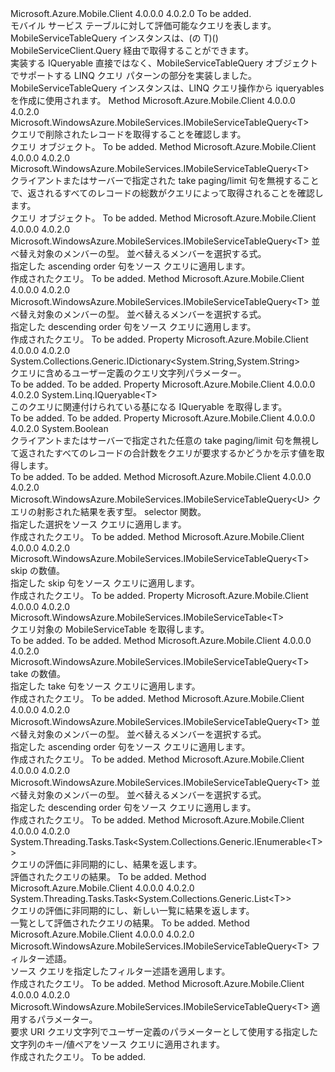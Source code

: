 <Type Name="IMobileServiceTableQuery&lt;T&gt;" FullName="Microsoft.WindowsAzure.MobileServices.IMobileServiceTableQuery&lt;T&gt;">
  <TypeSignature Language="C#" Value="public interface IMobileServiceTableQuery&lt;T&gt;" />
  <TypeSignature Language="ILAsm" Value=".class public interface auto ansi abstract IMobileServiceTableQuery`1&lt;T&gt;" />
  <TypeSignature Language="DocId" Value="T:Microsoft.WindowsAzure.MobileServices.IMobileServiceTableQuery`1" />
  <TypeSignature Language="VB.NET" Value="Public Interface IMobileServiceTableQuery(Of T)" />
  <TypeSignature Language="F#" Value="type IMobileServiceTableQuery&lt;'T&gt; = interface" />
  <AssemblyInfo>
    <AssemblyName>Microsoft.Azure.Mobile.Client</AssemblyName>
    <AssemblyVersion>4.0.0.0</AssemblyVersion>
    <AssemblyVersion>4.0.2.0</AssemblyVersion>
  </AssemblyInfo>
  <TypeParameters>
    <TypeParameter Name="T" />
  </TypeParameters>
  <Interfaces />
  <Docs>
    <typeparam name="T">To be added.</typeparam>
    <summary>
            モバイル サービス テーブルに対して評価可能なクエリを表します。 MobileServiceTableQuery インスタンスは、(の T)() MobileServiceClient.Query 経由で取得することができます。
            </summary>
    <remarks>
            実装する IQueryable 直接ではなく、MobileServiceTableQuery オブジェクトでサポートする LINQ クエリ パターンの部分を実装しました。  MobileServiceTableQuery インスタンスは、LINQ クエリ操作から iqueryables を作成に使用されます。
            </remarks>
  </Docs>
  <Members>
    <Member MemberName="IncludeDeleted">
      <MemberSignature Language="C#" Value="public Microsoft.WindowsAzure.MobileServices.IMobileServiceTableQuery&lt;T&gt; IncludeDeleted ();" />
      <MemberSignature Language="ILAsm" Value=".method public hidebysig newslot virtual instance class Microsoft.WindowsAzure.MobileServices.IMobileServiceTableQuery`1&lt;!T&gt; IncludeDeleted() cil managed" />
      <MemberSignature Language="DocId" Value="M:Microsoft.WindowsAzure.MobileServices.IMobileServiceTableQuery`1.IncludeDeleted" />
      <MemberSignature Language="VB.NET" Value="Public Function IncludeDeleted () As IMobileServiceTableQuery(Of T)" />
      <MemberSignature Language="F#" Value="abstract member IncludeDeleted : unit -&gt; Microsoft.WindowsAzure.MobileServices.IMobileServiceTableQuery&lt;'T&gt;" Usage="iMobileServiceTableQuery.IncludeDeleted " />
      <MemberType>Method</MemberType>
      <AssemblyInfo>
        <AssemblyName>Microsoft.Azure.Mobile.Client</AssemblyName>
        <AssemblyVersion>4.0.0.0</AssemblyVersion>
        <AssemblyVersion>4.0.2.0</AssemblyVersion>
      </AssemblyInfo>
      <ReturnValue>
        <ReturnType>Microsoft.WindowsAzure.MobileServices.IMobileServiceTableQuery&lt;T&gt;</ReturnType>
      </ReturnValue>
      <Parameters />
      <Docs>
        <summary>
            クエリで削除されたレコードを取得することを確認します。
            </summary>
        <returns>
            クエリ オブジェクト。
            </returns>
        <remarks>To be added.</remarks>
      </Docs>
    </Member>
    <Member MemberName="IncludeTotalCount">
      <MemberSignature Language="C#" Value="public Microsoft.WindowsAzure.MobileServices.IMobileServiceTableQuery&lt;T&gt; IncludeTotalCount ();" />
      <MemberSignature Language="ILAsm" Value=".method public hidebysig newslot virtual instance class Microsoft.WindowsAzure.MobileServices.IMobileServiceTableQuery`1&lt;!T&gt; IncludeTotalCount() cil managed" />
      <MemberSignature Language="DocId" Value="M:Microsoft.WindowsAzure.MobileServices.IMobileServiceTableQuery`1.IncludeTotalCount" />
      <MemberSignature Language="VB.NET" Value="Public Function IncludeTotalCount () As IMobileServiceTableQuery(Of T)" />
      <MemberSignature Language="F#" Value="abstract member IncludeTotalCount : unit -&gt; Microsoft.WindowsAzure.MobileServices.IMobileServiceTableQuery&lt;'T&gt;" Usage="iMobileServiceTableQuery.IncludeTotalCount " />
      <MemberType>Method</MemberType>
      <AssemblyInfo>
        <AssemblyName>Microsoft.Azure.Mobile.Client</AssemblyName>
        <AssemblyVersion>4.0.0.0</AssemblyVersion>
        <AssemblyVersion>4.0.2.0</AssemblyVersion>
      </AssemblyInfo>
      <ReturnValue>
        <ReturnType>Microsoft.WindowsAzure.MobileServices.IMobileServiceTableQuery&lt;T&gt;</ReturnType>
      </ReturnValue>
      <Parameters />
      <Docs>
        <summary>
            クライアントまたはサーバーで指定された take paging/limit 句を無視することで、返されるすべてのレコードの総数がクエリによって取得されることを確認します。
            </summary>
        <returns>
            クエリ オブジェクト。
            </returns>
        <remarks>To be added.</remarks>
      </Docs>
    </Member>
    <Member MemberName="OrderBy&lt;TKey&gt;">
      <MemberSignature Language="C#" Value="public Microsoft.WindowsAzure.MobileServices.IMobileServiceTableQuery&lt;T&gt; OrderBy&lt;TKey&gt; (System.Linq.Expressions.Expression&lt;Func&lt;T,TKey&gt;&gt; keySelector);" />
      <MemberSignature Language="ILAsm" Value=".method public hidebysig newslot virtual instance class Microsoft.WindowsAzure.MobileServices.IMobileServiceTableQuery`1&lt;!T&gt; OrderBy&lt;TKey&gt;(class System.Linq.Expressions.Expression`1&lt;class System.Func`2&lt;!T, !!TKey&gt;&gt; keySelector) cil managed" />
      <MemberSignature Language="DocId" Value="M:Microsoft.WindowsAzure.MobileServices.IMobileServiceTableQuery`1.OrderBy``1(System.Linq.Expressions.Expression{System.Func{`0,``0}})" />
      <MemberSignature Language="VB.NET" Value="Public Function OrderBy(Of TKey) (keySelector As Expression(Of Func(Of T, TKey))) As IMobileServiceTableQuery(Of T)" />
      <MemberSignature Language="F#" Value="abstract member OrderBy : System.Linq.Expressions.Expression&lt;Func&lt;'T, 'Key&gt;&gt; -&gt; Microsoft.WindowsAzure.MobileServices.IMobileServiceTableQuery&lt;'T&gt;" Usage="iMobileServiceTableQuery.OrderBy keySelector" />
      <MemberType>Method</MemberType>
      <AssemblyInfo>
        <AssemblyName>Microsoft.Azure.Mobile.Client</AssemblyName>
        <AssemblyVersion>4.0.0.0</AssemblyVersion>
        <AssemblyVersion>4.0.2.0</AssemblyVersion>
      </AssemblyInfo>
      <ReturnValue>
        <ReturnType>Microsoft.WindowsAzure.MobileServices.IMobileServiceTableQuery&lt;T&gt;</ReturnType>
      </ReturnValue>
      <TypeParameters>
        <TypeParameter Name="TKey" />
      </TypeParameters>
      <Parameters>
        <Parameter Name="keySelector" Type="System.Linq.Expressions.Expression&lt;System.Func&lt;T,TKey&gt;&gt;" />
      </Parameters>
      <Docs>
        <typeparam name="TKey">
            並べ替え対象のメンバーの型。
            </typeparam>
        <param name="keySelector">
            並べ替えるメンバーを選択する式。
            </param>
        <summary>
            指定した ascending order 句をソース クエリに適用します。
            </summary>
        <returns>
            作成されたクエリ。
            </returns>
        <remarks>To be added.</remarks>
      </Docs>
    </Member>
    <Member MemberName="OrderByDescending&lt;TKey&gt;">
      <MemberSignature Language="C#" Value="public Microsoft.WindowsAzure.MobileServices.IMobileServiceTableQuery&lt;T&gt; OrderByDescending&lt;TKey&gt; (System.Linq.Expressions.Expression&lt;Func&lt;T,TKey&gt;&gt; keySelector);" />
      <MemberSignature Language="ILAsm" Value=".method public hidebysig newslot virtual instance class Microsoft.WindowsAzure.MobileServices.IMobileServiceTableQuery`1&lt;!T&gt; OrderByDescending&lt;TKey&gt;(class System.Linq.Expressions.Expression`1&lt;class System.Func`2&lt;!T, !!TKey&gt;&gt; keySelector) cil managed" />
      <MemberSignature Language="DocId" Value="M:Microsoft.WindowsAzure.MobileServices.IMobileServiceTableQuery`1.OrderByDescending``1(System.Linq.Expressions.Expression{System.Func{`0,``0}})" />
      <MemberSignature Language="VB.NET" Value="Public Function OrderByDescending(Of TKey) (keySelector As Expression(Of Func(Of T, TKey))) As IMobileServiceTableQuery(Of T)" />
      <MemberSignature Language="F#" Value="abstract member OrderByDescending : System.Linq.Expressions.Expression&lt;Func&lt;'T, 'Key&gt;&gt; -&gt; Microsoft.WindowsAzure.MobileServices.IMobileServiceTableQuery&lt;'T&gt;" Usage="iMobileServiceTableQuery.OrderByDescending keySelector" />
      <MemberType>Method</MemberType>
      <AssemblyInfo>
        <AssemblyName>Microsoft.Azure.Mobile.Client</AssemblyName>
        <AssemblyVersion>4.0.0.0</AssemblyVersion>
        <AssemblyVersion>4.0.2.0</AssemblyVersion>
      </AssemblyInfo>
      <ReturnValue>
        <ReturnType>Microsoft.WindowsAzure.MobileServices.IMobileServiceTableQuery&lt;T&gt;</ReturnType>
      </ReturnValue>
      <TypeParameters>
        <TypeParameter Name="TKey" />
      </TypeParameters>
      <Parameters>
        <Parameter Name="keySelector" Type="System.Linq.Expressions.Expression&lt;System.Func&lt;T,TKey&gt;&gt;" />
      </Parameters>
      <Docs>
        <typeparam name="TKey">
            並べ替え対象のメンバーの型。
            </typeparam>
        <param name="keySelector">
            並べ替えるメンバーを選択する式。
            </param>
        <summary>
            指定した descending order 句をソース クエリに適用します。
            </summary>
        <returns>
            作成されたクエリ。
            </returns>
        <remarks>To be added.</remarks>
      </Docs>
    </Member>
    <Member MemberName="Parameters">
      <MemberSignature Language="C#" Value="public System.Collections.Generic.IDictionary&lt;string,string&gt; Parameters { get; }" />
      <MemberSignature Language="ILAsm" Value=".property instance class System.Collections.Generic.IDictionary`2&lt;string, string&gt; Parameters" />
      <MemberSignature Language="DocId" Value="P:Microsoft.WindowsAzure.MobileServices.IMobileServiceTableQuery`1.Parameters" />
      <MemberSignature Language="VB.NET" Value="Public ReadOnly Property Parameters As IDictionary(Of String, String)" />
      <MemberSignature Language="F#" Value="member this.Parameters : System.Collections.Generic.IDictionary&lt;string, string&gt;" Usage="Microsoft.WindowsAzure.MobileServices.IMobileServiceTableQuery&lt;'T&gt;.Parameters" />
      <MemberType>Property</MemberType>
      <AssemblyInfo>
        <AssemblyName>Microsoft.Azure.Mobile.Client</AssemblyName>
        <AssemblyVersion>4.0.0.0</AssemblyVersion>
        <AssemblyVersion>4.0.2.0</AssemblyVersion>
      </AssemblyInfo>
      <ReturnValue>
        <ReturnType>System.Collections.Generic.IDictionary&lt;System.String,System.String&gt;</ReturnType>
      </ReturnValue>
      <Docs>
        <summary>
            クエリに含めるユーザー定義のクエリ文字列パラメーター。
            </summary>
        <value>To be added.</value>
        <remarks>To be added.</remarks>
      </Docs>
    </Member>
    <Member MemberName="Query">
      <MemberSignature Language="C#" Value="public System.Linq.IQueryable&lt;T&gt; Query { get; set; }" />
      <MemberSignature Language="ILAsm" Value=".property instance class System.Linq.IQueryable`1&lt;!T&gt; Query" />
      <MemberSignature Language="DocId" Value="P:Microsoft.WindowsAzure.MobileServices.IMobileServiceTableQuery`1.Query" />
      <MemberSignature Language="VB.NET" Value="Public Property Query As IQueryable(Of T)" />
      <MemberSignature Language="F#" Value="member this.Query : System.Linq.IQueryable&lt;'T&gt; with get, set" Usage="Microsoft.WindowsAzure.MobileServices.IMobileServiceTableQuery&lt;'T&gt;.Query" />
      <MemberType>Property</MemberType>
      <AssemblyInfo>
        <AssemblyName>Microsoft.Azure.Mobile.Client</AssemblyName>
        <AssemblyVersion>4.0.0.0</AssemblyVersion>
        <AssemblyVersion>4.0.2.0</AssemblyVersion>
      </AssemblyInfo>
      <ReturnValue>
        <ReturnType>System.Linq.IQueryable&lt;T&gt;</ReturnType>
      </ReturnValue>
      <Docs>
        <summary>
            このクエリに関連付けられている基になる IQueryable を取得します。
            </summary>
        <value>To be added.</value>
        <remarks>To be added.</remarks>
      </Docs>
    </Member>
    <Member MemberName="RequestTotalCount">
      <MemberSignature Language="C#" Value="public bool RequestTotalCount { get; }" />
      <MemberSignature Language="ILAsm" Value=".property instance bool RequestTotalCount" />
      <MemberSignature Language="DocId" Value="P:Microsoft.WindowsAzure.MobileServices.IMobileServiceTableQuery`1.RequestTotalCount" />
      <MemberSignature Language="VB.NET" Value="Public ReadOnly Property RequestTotalCount As Boolean" />
      <MemberSignature Language="F#" Value="member this.RequestTotalCount : bool" Usage="Microsoft.WindowsAzure.MobileServices.IMobileServiceTableQuery&lt;'T&gt;.RequestTotalCount" />
      <MemberType>Property</MemberType>
      <AssemblyInfo>
        <AssemblyName>Microsoft.Azure.Mobile.Client</AssemblyName>
        <AssemblyVersion>4.0.0.0</AssemblyVersion>
        <AssemblyVersion>4.0.2.0</AssemblyVersion>
      </AssemblyInfo>
      <ReturnValue>
        <ReturnType>System.Boolean</ReturnType>
      </ReturnValue>
      <Docs>
        <summary>
            クライアントまたはサーバーで指定された任意の take paging/limit 句を無視して返されたすべてのレコードの合計数をクエリが要求するかどうかを示す値を取得します。
            </summary>
        <value>To be added.</value>
        <remarks>To be added.</remarks>
      </Docs>
    </Member>
    <Member MemberName="Select&lt;U&gt;">
      <MemberSignature Language="C#" Value="public Microsoft.WindowsAzure.MobileServices.IMobileServiceTableQuery&lt;U&gt; Select&lt;U&gt; (System.Linq.Expressions.Expression&lt;Func&lt;T,U&gt;&gt; selector);" />
      <MemberSignature Language="ILAsm" Value=".method public hidebysig newslot virtual instance class Microsoft.WindowsAzure.MobileServices.IMobileServiceTableQuery`1&lt;!!U&gt; Select&lt;U&gt;(class System.Linq.Expressions.Expression`1&lt;class System.Func`2&lt;!T, !!U&gt;&gt; selector) cil managed" />
      <MemberSignature Language="DocId" Value="M:Microsoft.WindowsAzure.MobileServices.IMobileServiceTableQuery`1.Select``1(System.Linq.Expressions.Expression{System.Func{`0,``0}})" />
      <MemberSignature Language="VB.NET" Value="Public Function Select(Of U) (selector As Expression(Of Func(Of T, U))) As IMobileServiceTableQuery(Of U)" />
      <MemberSignature Language="F#" Value="abstract member Select : System.Linq.Expressions.Expression&lt;Func&lt;'T, 'U&gt;&gt; -&gt; Microsoft.WindowsAzure.MobileServices.IMobileServiceTableQuery&lt;'U&gt;" Usage="iMobileServiceTableQuery.Select selector" />
      <MemberType>Method</MemberType>
      <AssemblyInfo>
        <AssemblyName>Microsoft.Azure.Mobile.Client</AssemblyName>
        <AssemblyVersion>4.0.0.0</AssemblyVersion>
        <AssemblyVersion>4.0.2.0</AssemblyVersion>
      </AssemblyInfo>
      <ReturnValue>
        <ReturnType>Microsoft.WindowsAzure.MobileServices.IMobileServiceTableQuery&lt;U&gt;</ReturnType>
      </ReturnValue>
      <TypeParameters>
        <TypeParameter Name="U" />
      </TypeParameters>
      <Parameters>
        <Parameter Name="selector" Type="System.Linq.Expressions.Expression&lt;System.Func&lt;T,U&gt;&gt;" />
      </Parameters>
      <Docs>
        <typeparam name="U">
            クエリの射影された結果を表す型。
            </typeparam>
        <param name="selector">
            selector 関数。
            </param>
        <summary>
            指定した選択をソース クエリに適用します。
            </summary>
        <returns>
            作成されたクエリ。
            </returns>
        <remarks>To be added.</remarks>
      </Docs>
    </Member>
    <Member MemberName="Skip">
      <MemberSignature Language="C#" Value="public Microsoft.WindowsAzure.MobileServices.IMobileServiceTableQuery&lt;T&gt; Skip (int count);" />
      <MemberSignature Language="ILAsm" Value=".method public hidebysig newslot virtual instance class Microsoft.WindowsAzure.MobileServices.IMobileServiceTableQuery`1&lt;!T&gt; Skip(int32 count) cil managed" />
      <MemberSignature Language="DocId" Value="M:Microsoft.WindowsAzure.MobileServices.IMobileServiceTableQuery`1.Skip(System.Int32)" />
      <MemberSignature Language="VB.NET" Value="Public Function Skip (count As Integer) As IMobileServiceTableQuery(Of T)" />
      <MemberSignature Language="F#" Value="abstract member Skip : int -&gt; Microsoft.WindowsAzure.MobileServices.IMobileServiceTableQuery&lt;'T&gt;" Usage="iMobileServiceTableQuery.Skip count" />
      <MemberType>Method</MemberType>
      <AssemblyInfo>
        <AssemblyName>Microsoft.Azure.Mobile.Client</AssemblyName>
        <AssemblyVersion>4.0.0.0</AssemblyVersion>
        <AssemblyVersion>4.0.2.0</AssemblyVersion>
      </AssemblyInfo>
      <ReturnValue>
        <ReturnType>Microsoft.WindowsAzure.MobileServices.IMobileServiceTableQuery&lt;T&gt;</ReturnType>
      </ReturnValue>
      <Parameters>
        <Parameter Name="count" Type="System.Int32" />
      </Parameters>
      <Docs>
        <param name="count">
            skip の数値。
            </param>
        <summary>
            指定した skip 句をソース クエリに適用します。
            </summary>
        <returns>
            作成されたクエリ。
            </returns>
        <remarks>To be added.</remarks>
      </Docs>
    </Member>
    <Member MemberName="Table">
      <MemberSignature Language="C#" Value="public Microsoft.WindowsAzure.MobileServices.IMobileServiceTable&lt;T&gt; Table { get; }" />
      <MemberSignature Language="ILAsm" Value=".property instance class Microsoft.WindowsAzure.MobileServices.IMobileServiceTable`1&lt;!T&gt; Table" />
      <MemberSignature Language="DocId" Value="P:Microsoft.WindowsAzure.MobileServices.IMobileServiceTableQuery`1.Table" />
      <MemberSignature Language="VB.NET" Value="Public ReadOnly Property Table As IMobileServiceTable(Of T)" />
      <MemberSignature Language="F#" Value="member this.Table : Microsoft.WindowsAzure.MobileServices.IMobileServiceTable&lt;'T&gt;" Usage="Microsoft.WindowsAzure.MobileServices.IMobileServiceTableQuery&lt;'T&gt;.Table" />
      <MemberType>Property</MemberType>
      <AssemblyInfo>
        <AssemblyName>Microsoft.Azure.Mobile.Client</AssemblyName>
        <AssemblyVersion>4.0.0.0</AssemblyVersion>
        <AssemblyVersion>4.0.2.0</AssemblyVersion>
      </AssemblyInfo>
      <ReturnValue>
        <ReturnType>Microsoft.WindowsAzure.MobileServices.IMobileServiceTable&lt;T&gt;</ReturnType>
      </ReturnValue>
      <Docs>
        <summary>
            クエリ対象の MobileServiceTable を取得します。
            </summary>
        <value>To be added.</value>
        <remarks>To be added.</remarks>
      </Docs>
    </Member>
    <Member MemberName="Take">
      <MemberSignature Language="C#" Value="public Microsoft.WindowsAzure.MobileServices.IMobileServiceTableQuery&lt;T&gt; Take (int count);" />
      <MemberSignature Language="ILAsm" Value=".method public hidebysig newslot virtual instance class Microsoft.WindowsAzure.MobileServices.IMobileServiceTableQuery`1&lt;!T&gt; Take(int32 count) cil managed" />
      <MemberSignature Language="DocId" Value="M:Microsoft.WindowsAzure.MobileServices.IMobileServiceTableQuery`1.Take(System.Int32)" />
      <MemberSignature Language="VB.NET" Value="Public Function Take (count As Integer) As IMobileServiceTableQuery(Of T)" />
      <MemberSignature Language="F#" Value="abstract member Take : int -&gt; Microsoft.WindowsAzure.MobileServices.IMobileServiceTableQuery&lt;'T&gt;" Usage="iMobileServiceTableQuery.Take count" />
      <MemberType>Method</MemberType>
      <AssemblyInfo>
        <AssemblyName>Microsoft.Azure.Mobile.Client</AssemblyName>
        <AssemblyVersion>4.0.0.0</AssemblyVersion>
        <AssemblyVersion>4.0.2.0</AssemblyVersion>
      </AssemblyInfo>
      <ReturnValue>
        <ReturnType>Microsoft.WindowsAzure.MobileServices.IMobileServiceTableQuery&lt;T&gt;</ReturnType>
      </ReturnValue>
      <Parameters>
        <Parameter Name="count" Type="System.Int32" />
      </Parameters>
      <Docs>
        <param name="count">
            take の数値。
            </param>
        <summary>
            指定した take 句をソース クエリに適用します。
            </summary>
        <returns>
            作成されたクエリ。
            </returns>
        <remarks>To be added.</remarks>
      </Docs>
    </Member>
    <Member MemberName="ThenBy&lt;TKey&gt;">
      <MemberSignature Language="C#" Value="public Microsoft.WindowsAzure.MobileServices.IMobileServiceTableQuery&lt;T&gt; ThenBy&lt;TKey&gt; (System.Linq.Expressions.Expression&lt;Func&lt;T,TKey&gt;&gt; keySelector);" />
      <MemberSignature Language="ILAsm" Value=".method public hidebysig newslot virtual instance class Microsoft.WindowsAzure.MobileServices.IMobileServiceTableQuery`1&lt;!T&gt; ThenBy&lt;TKey&gt;(class System.Linq.Expressions.Expression`1&lt;class System.Func`2&lt;!T, !!TKey&gt;&gt; keySelector) cil managed" />
      <MemberSignature Language="DocId" Value="M:Microsoft.WindowsAzure.MobileServices.IMobileServiceTableQuery`1.ThenBy``1(System.Linq.Expressions.Expression{System.Func{`0,``0}})" />
      <MemberSignature Language="VB.NET" Value="Public Function ThenBy(Of TKey) (keySelector As Expression(Of Func(Of T, TKey))) As IMobileServiceTableQuery(Of T)" />
      <MemberSignature Language="F#" Value="abstract member ThenBy : System.Linq.Expressions.Expression&lt;Func&lt;'T, 'Key&gt;&gt; -&gt; Microsoft.WindowsAzure.MobileServices.IMobileServiceTableQuery&lt;'T&gt;" Usage="iMobileServiceTableQuery.ThenBy keySelector" />
      <MemberType>Method</MemberType>
      <AssemblyInfo>
        <AssemblyName>Microsoft.Azure.Mobile.Client</AssemblyName>
        <AssemblyVersion>4.0.0.0</AssemblyVersion>
        <AssemblyVersion>4.0.2.0</AssemblyVersion>
      </AssemblyInfo>
      <ReturnValue>
        <ReturnType>Microsoft.WindowsAzure.MobileServices.IMobileServiceTableQuery&lt;T&gt;</ReturnType>
      </ReturnValue>
      <TypeParameters>
        <TypeParameter Name="TKey" />
      </TypeParameters>
      <Parameters>
        <Parameter Name="keySelector" Type="System.Linq.Expressions.Expression&lt;System.Func&lt;T,TKey&gt;&gt;" />
      </Parameters>
      <Docs>
        <typeparam name="TKey">
            並べ替え対象のメンバーの型。
            </typeparam>
        <param name="keySelector">
            並べ替えるメンバーを選択する式。
            </param>
        <summary>
            指定した ascending order 句をソース クエリに適用します。
            </summary>
        <returns>
            作成されたクエリ。
            </returns>
        <remarks>To be added.</remarks>
      </Docs>
    </Member>
    <Member MemberName="ThenByDescending&lt;TKey&gt;">
      <MemberSignature Language="C#" Value="public Microsoft.WindowsAzure.MobileServices.IMobileServiceTableQuery&lt;T&gt; ThenByDescending&lt;TKey&gt; (System.Linq.Expressions.Expression&lt;Func&lt;T,TKey&gt;&gt; keySelector);" />
      <MemberSignature Language="ILAsm" Value=".method public hidebysig newslot virtual instance class Microsoft.WindowsAzure.MobileServices.IMobileServiceTableQuery`1&lt;!T&gt; ThenByDescending&lt;TKey&gt;(class System.Linq.Expressions.Expression`1&lt;class System.Func`2&lt;!T, !!TKey&gt;&gt; keySelector) cil managed" />
      <MemberSignature Language="DocId" Value="M:Microsoft.WindowsAzure.MobileServices.IMobileServiceTableQuery`1.ThenByDescending``1(System.Linq.Expressions.Expression{System.Func{`0,``0}})" />
      <MemberSignature Language="VB.NET" Value="Public Function ThenByDescending(Of TKey) (keySelector As Expression(Of Func(Of T, TKey))) As IMobileServiceTableQuery(Of T)" />
      <MemberSignature Language="F#" Value="abstract member ThenByDescending : System.Linq.Expressions.Expression&lt;Func&lt;'T, 'Key&gt;&gt; -&gt; Microsoft.WindowsAzure.MobileServices.IMobileServiceTableQuery&lt;'T&gt;" Usage="iMobileServiceTableQuery.ThenByDescending keySelector" />
      <MemberType>Method</MemberType>
      <AssemblyInfo>
        <AssemblyName>Microsoft.Azure.Mobile.Client</AssemblyName>
        <AssemblyVersion>4.0.0.0</AssemblyVersion>
        <AssemblyVersion>4.0.2.0</AssemblyVersion>
      </AssemblyInfo>
      <ReturnValue>
        <ReturnType>Microsoft.WindowsAzure.MobileServices.IMobileServiceTableQuery&lt;T&gt;</ReturnType>
      </ReturnValue>
      <TypeParameters>
        <TypeParameter Name="TKey" />
      </TypeParameters>
      <Parameters>
        <Parameter Name="keySelector" Type="System.Linq.Expressions.Expression&lt;System.Func&lt;T,TKey&gt;&gt;" />
      </Parameters>
      <Docs>
        <typeparam name="TKey">
            並べ替え対象のメンバーの型。
            </typeparam>
        <param name="keySelector">
            並べ替えるメンバーを選択する式。
            </param>
        <summary>
            指定した descending order 句をソース クエリに適用します。
            </summary>
        <returns>
            作成されたクエリ。
            </returns>
        <remarks>To be added.</remarks>
      </Docs>
    </Member>
    <Member MemberName="ToEnumerableAsync">
      <MemberSignature Language="C#" Value="public System.Threading.Tasks.Task&lt;System.Collections.Generic.IEnumerable&lt;T&gt;&gt; ToEnumerableAsync ();" />
      <MemberSignature Language="ILAsm" Value=".method public hidebysig newslot virtual instance class System.Threading.Tasks.Task`1&lt;class System.Collections.Generic.IEnumerable`1&lt;!T&gt;&gt; ToEnumerableAsync() cil managed" />
      <MemberSignature Language="DocId" Value="M:Microsoft.WindowsAzure.MobileServices.IMobileServiceTableQuery`1.ToEnumerableAsync" />
      <MemberSignature Language="VB.NET" Value="Public Function ToEnumerableAsync () As Task(Of IEnumerable(Of T))" />
      <MemberSignature Language="F#" Value="abstract member ToEnumerableAsync : unit -&gt; System.Threading.Tasks.Task&lt;seq&lt;'T&gt;&gt;" Usage="iMobileServiceTableQuery.ToEnumerableAsync " />
      <MemberType>Method</MemberType>
      <AssemblyInfo>
        <AssemblyName>Microsoft.Azure.Mobile.Client</AssemblyName>
        <AssemblyVersion>4.0.0.0</AssemblyVersion>
        <AssemblyVersion>4.0.2.0</AssemblyVersion>
      </AssemblyInfo>
      <ReturnValue>
        <ReturnType>System.Threading.Tasks.Task&lt;System.Collections.Generic.IEnumerable&lt;T&gt;&gt;</ReturnType>
      </ReturnValue>
      <Parameters />
      <Docs>
        <summary>
            クエリの評価に非同期的にし、結果を返します。
            </summary>
        <returns>
            評価されたクエリの結果。
            </returns>
        <remarks>To be added.</remarks>
      </Docs>
    </Member>
    <Member MemberName="ToListAsync">
      <MemberSignature Language="C#" Value="public System.Threading.Tasks.Task&lt;System.Collections.Generic.List&lt;T&gt;&gt; ToListAsync ();" />
      <MemberSignature Language="ILAsm" Value=".method public hidebysig newslot virtual instance class System.Threading.Tasks.Task`1&lt;class System.Collections.Generic.List`1&lt;!T&gt;&gt; ToListAsync() cil managed" />
      <MemberSignature Language="DocId" Value="M:Microsoft.WindowsAzure.MobileServices.IMobileServiceTableQuery`1.ToListAsync" />
      <MemberSignature Language="VB.NET" Value="Public Function ToListAsync () As Task(Of List(Of T))" />
      <MemberSignature Language="F#" Value="abstract member ToListAsync : unit -&gt; System.Threading.Tasks.Task&lt;System.Collections.Generic.List&lt;'T&gt;&gt;" Usage="iMobileServiceTableQuery.ToListAsync " />
      <MemberType>Method</MemberType>
      <AssemblyInfo>
        <AssemblyName>Microsoft.Azure.Mobile.Client</AssemblyName>
        <AssemblyVersion>4.0.0.0</AssemblyVersion>
        <AssemblyVersion>4.0.2.0</AssemblyVersion>
      </AssemblyInfo>
      <ReturnValue>
        <ReturnType>System.Threading.Tasks.Task&lt;System.Collections.Generic.List&lt;T&gt;&gt;</ReturnType>
      </ReturnValue>
      <Parameters />
      <Docs>
        <summary>
            クエリの評価に非同期的にし、新しい一覧に結果を返します。
            </summary>
        <returns>
            一覧として評価されたクエリの結果。
            </returns>
        <remarks>To be added.</remarks>
      </Docs>
    </Member>
    <Member MemberName="Where">
      <MemberSignature Language="C#" Value="public Microsoft.WindowsAzure.MobileServices.IMobileServiceTableQuery&lt;T&gt; Where (System.Linq.Expressions.Expression&lt;Func&lt;T,bool&gt;&gt; predicate);" />
      <MemberSignature Language="ILAsm" Value=".method public hidebysig newslot virtual instance class Microsoft.WindowsAzure.MobileServices.IMobileServiceTableQuery`1&lt;!T&gt; Where(class System.Linq.Expressions.Expression`1&lt;class System.Func`2&lt;!T, bool&gt;&gt; predicate) cil managed" />
      <MemberSignature Language="DocId" Value="M:Microsoft.WindowsAzure.MobileServices.IMobileServiceTableQuery`1.Where(System.Linq.Expressions.Expression{System.Func{`0,System.Boolean}})" />
      <MemberSignature Language="VB.NET" Value="Public Function Where (predicate As Expression(Of Func(Of T, Boolean))) As IMobileServiceTableQuery(Of T)" />
      <MemberSignature Language="F#" Value="abstract member Where : System.Linq.Expressions.Expression&lt;Func&lt;'T, bool&gt;&gt; -&gt; Microsoft.WindowsAzure.MobileServices.IMobileServiceTableQuery&lt;'T&gt;" Usage="iMobileServiceTableQuery.Where predicate" />
      <MemberType>Method</MemberType>
      <AssemblyInfo>
        <AssemblyName>Microsoft.Azure.Mobile.Client</AssemblyName>
        <AssemblyVersion>4.0.0.0</AssemblyVersion>
        <AssemblyVersion>4.0.2.0</AssemblyVersion>
      </AssemblyInfo>
      <ReturnValue>
        <ReturnType>Microsoft.WindowsAzure.MobileServices.IMobileServiceTableQuery&lt;T&gt;</ReturnType>
      </ReturnValue>
      <Parameters>
        <Parameter Name="predicate" Type="System.Linq.Expressions.Expression&lt;System.Func&lt;T,System.Boolean&gt;&gt;" />
      </Parameters>
      <Docs>
        <param name="predicate">
            フィルター述語。
            </param>
        <summary>
            ソース クエリを指定したフィルター述語を適用します。
            </summary>
        <returns>
            作成されたクエリ。
            </returns>
        <remarks>To be added.</remarks>
      </Docs>
    </Member>
    <Member MemberName="WithParameters">
      <MemberSignature Language="C#" Value="public Microsoft.WindowsAzure.MobileServices.IMobileServiceTableQuery&lt;T&gt; WithParameters (System.Collections.Generic.IDictionary&lt;string,string&gt; parameters);" />
      <MemberSignature Language="ILAsm" Value=".method public hidebysig newslot virtual instance class Microsoft.WindowsAzure.MobileServices.IMobileServiceTableQuery`1&lt;!T&gt; WithParameters(class System.Collections.Generic.IDictionary`2&lt;string, string&gt; parameters) cil managed" />
      <MemberSignature Language="DocId" Value="M:Microsoft.WindowsAzure.MobileServices.IMobileServiceTableQuery`1.WithParameters(System.Collections.Generic.IDictionary{System.String,System.String})" />
      <MemberSignature Language="VB.NET" Value="Public Function WithParameters (parameters As IDictionary(Of String, String)) As IMobileServiceTableQuery(Of T)" />
      <MemberSignature Language="F#" Value="abstract member WithParameters : System.Collections.Generic.IDictionary&lt;string, string&gt; -&gt; Microsoft.WindowsAzure.MobileServices.IMobileServiceTableQuery&lt;'T&gt;" Usage="iMobileServiceTableQuery.WithParameters parameters" />
      <MemberType>Method</MemberType>
      <AssemblyInfo>
        <AssemblyName>Microsoft.Azure.Mobile.Client</AssemblyName>
        <AssemblyVersion>4.0.0.0</AssemblyVersion>
        <AssemblyVersion>4.0.2.0</AssemblyVersion>
      </AssemblyInfo>
      <ReturnValue>
        <ReturnType>Microsoft.WindowsAzure.MobileServices.IMobileServiceTableQuery&lt;T&gt;</ReturnType>
      </ReturnValue>
      <Parameters>
        <Parameter Name="parameters" Type="System.Collections.Generic.IDictionary&lt;System.String,System.String&gt;" />
      </Parameters>
      <Docs>
        <param name="parameters">
            適用するパラメーター。
            </param>
        <summary>
            要求 URI クエリ文字列でユーザー定義のパラメーターとして使用する指定した文字列のキー/値ペアをソース クエリに適用されます。
            </summary>
        <returns>
            作成されたクエリ。
            </returns>
        <remarks>To be added.</remarks>
      </Docs>
    </Member>
  </Members>
</Type>